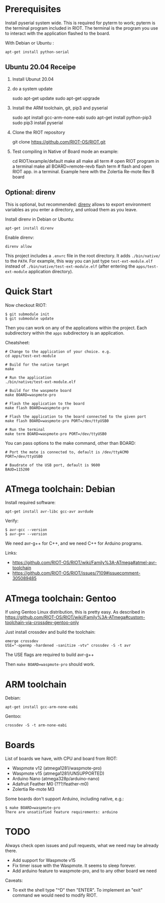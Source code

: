 Prerequisites
========================

Install pyserial system wide. This is required for pyterm to work; pyterm is
the terminal program included in RIOT. The terminal is the program you use
to interact with the application flashed to the board.

With Debian or Ubuntu :

    apt-get install python-serial

Ubuntu 20.04 Receipe
----------------------
1. Install Ubunut 20.04
2. do a system update 

    sudo apt-get update
    sudo apt-get upgrade

3. Install the ARM toolchain, git, pip3 and pyserial

    sudo apt install gcc-arm-none-eabi
    sudo apt-get install python-pip3
    sudo pip3 install pyserial
    
4. Clone the RIOT repository

    git clone https://github.com/RIOT-OS/RIOT.git


5. Test compiling in Native of Board mode an example:

    cd RIOT/example/default
    make all
    make all term    # open RIOT program in a terminal
    make all BOARD=remote-revb flash term     # flash and open RIOT app. in a terminal. Example here with the Zolertia Re-mote Rev B board

Optional: direnv
------------------------

This is optional, but recommended: [direnv](https://direnv.net/) allows to
export environment variables as you enter a directory, and unload them as you
leave.

Install direnv in Debian or Ubuntu:

    apt-get install direnv

Enable direnv:

    direnv allow

This project includes a `.envrc` file in the root directory. It adds
`./bin/native/` to the `PATH`. For example, this way you can just type
`test-ext-module.elf` instead of `./bin/native/test-ext-module.elf` (after
entering the `apps/test-ext-module` application directory).


Quick Start
========================

Now checkout RIOT:

    $ git submodule init
    $ git submodule update

Then you can work on any of the applications within the project. Each
subdirectory within the `apps` subdirectory is an application.

Cheatsheet:

    # Change to the application of your choice. e.g.
    cd apps/test-ext-module

    # Build for the native target
    make

    # Run the application
    ./bin/native/test-ext-module.elf

    # Build for the waspmote board
    make BOARD=waspmote-pro

    # Flash the application to the board
    make flash BOARD=waspmote-pro

    # Flash the application to the board connected to the given port
    make flash BOARD=waspmote-pro PORT=/dev/ttyUSB0

    # Run the terminal
    make term BOARD=waspmote-pro PORT=/dev/ttyUSB0

You can pass options to the make command, other than BOARD:

    # Port the mote is connected to, default is /dev/ttyACM0
    PORT=/dev/ttyUSB0

    # Baudrate of the USB port, default is 9600
    BAUD=115200


ATmega toolchain: Debian
========================

Install required software:

    apt-get install avr-libc gcc-avr avrdude

Verify:

    $ avr-gcc --version
    $ avr-g++ --version

We need avr-g++ for C++, and we need C++ for Arduino programs.

Links:

- <https://github.com/RIOT-OS/RIOT/wiki/Family%3A-ATmega#atmel-avr-toolchain>
- <https://github.com/RIOT-OS/RIOT/issues/7109#issuecomment-305089485>


ATmega toolchain: Gentoo
========================

If using Gentoo Linux distribution, this is pretty easy. As described in
<https://github.com/RIOT-OS/RIOT/wiki/Family%3A-ATmega#custom-toolchain-via-crossdev-gentoo-only>

Just install crossdev and build the toolchain:

    emerge crossdev
    USE="-openmp -hardened -sanitize -vtv" crossdev -S -t avr

The USE flags are required to build avr-g++

Then `make BOARD=waspmote-pro` should work.


ARM toolchain
=====================

Debian:

    apt-get install gcc-arm-none-eabi

Gentoo:

    crossdev -S -t arm-none-eabi


Boards
=====================

List of boards we have, with CPU and board from RIOT:

- Waspmote v12 (atmega1281/waspmote-pro)
- Waspmote v15 (atmega1281/UNSUPPORTED)
- Arduino Nano (atmega328p/arduino-nano)
- Adafruit Feather M0 (???/feather-m0)
- Zolertia Re-mote M3

Some boards don't support Arduino, including native, e.g.:

    $ make BOARD=waspmote-pro
    There are unsatisfied feature requirements: arduino


TODO
=====================

Always check open issues and pull requests, what we need may be already there.

- Add support for Waspmote v15
- Fix timer issue with the Waspmote. It seems to sleep forever.
- Add arduino feature to waspmote-pro, and to any other board we need

Caveats:

- To exit the shell type "^D" then "ENTER". To implement an "exit" command we
  would need to modify RIOT.
